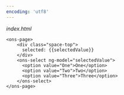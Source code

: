```yaml
---
encoding: 'utf8'
---
```


*index.html*

    <ons-page>
	    <div class="space-top">
	      selected: {{selectedValue}}
	    </div>
	    <ons-select ng-model="selectedValue">    
	      <option value="One">One</option>
	      <option value="Two">Two</option>
	      <option value="Three">Three</option>
	    </ons-select>
	</ons-page>

